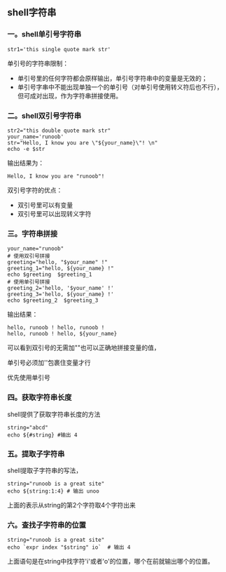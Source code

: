 ##  shell字符串

### 一。shell单引号字符串

```shell
str1='this single quote mark str'
```

单引号的字符串限制：

- 单引号里的任何字符都会原样输出，单引号字符串中的变量是无效的；
- 单引号字串中不能出现单独一个的单引号（对单引号使用转义符后也不行），但可成对出现，作为字符串拼接使用。

### 二。shell双引号字符串

```shell
str2="this double quote mark str"
your_name='runoob'
str="Hello, I know you are \"${your_name}\"! \n"
echo -e $str
```

输出结果为：

```shell
Hello, I know you are "runoob"! 
```

双引号字符的优点：

- 双引号里可以有变量
- 双引号里可以出现转义字符

###  三。字符串拼接

```shell
your_name="runoob"
# 使用双引号拼接
greeting="hello, "$your_name" !"
greeting_1="hello, ${your_name} !"
echo $greeting  $greeting_1
# 使用单引号拼接
greeting_2='hello, '$your_name' !'
greeting_3='hello, ${your_name} !'
echo $greeting_2  $greeting_3
```

输出结果：

```shell
hello, runoob ! hello, runoob !
hello, runoob ! hello, ${your_name} 
```

可以看到双引号的无需加""也可以正确地拼接变量的值，

单引号必须加''包裹住变量才行

优先使用单引号

### 四。获取字符串长度

shell提供了获取字符串长度的方法

```shell
string="abcd"
echo ${#string} #输出 4
```

### 五。提取子字符串

shell提取子字符串的写法，

```shell
string="runoob is a great site"
echo ${string:1:4} # 输出 unoo
```

上面的表示从string的第2个字符取4个字符出来

### 六。查找子字符串的位置

```shell
string="runoob is a great site"
echo `expr index "$string" io`  # 输出 4
```

上面语句是在string中找字符'i'或者'o'的位置，哪个在前就输出哪个的位置。